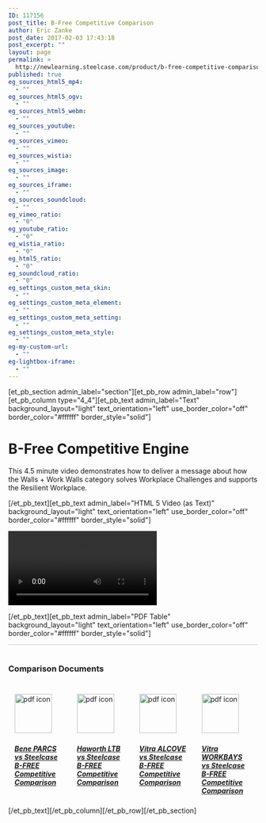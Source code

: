 ```yaml
---
ID: 117156
post_title: B-Free Competitive Comparison
author: Eric Zanke
post_date: 2017-02-03 17:43:18
post_excerpt: ""
layout: page
permalink: >
  http://newlearning.steelcase.com/product/b-free-competitive-comparison-nn/
published: true
eg_sources_html5_mp4:
  - ""
eg_sources_html5_ogv:
  - ""
eg_sources_html5_webm:
  - ""
eg_sources_youtube:
  - ""
eg_sources_vimeo:
  - ""
eg_sources_wistia:
  - ""
eg_sources_image:
  - ""
eg_sources_iframe:
  - ""
eg_sources_soundcloud:
  - ""
eg_vimeo_ratio:
  - "0"
eg_youtube_ratio:
  - "0"
eg_wistia_ratio:
  - "0"
eg_html5_ratio:
  - "0"
eg_soundcloud_ratio:
  - "0"
eg_settings_custom_meta_skin:
  - ""
eg_settings_custom_meta_element:
  - ""
eg_settings_custom_meta_setting:
  - ""
eg_settings_custom_meta_style:
  - ""
eg-my-custom-url:
  - ""
eg-lightbox-iframe:
  - ""
---
```

[et_pb_section admin_label="section"][et_pb_row admin_label="row"][et_pb_column type="4_4"][et_pb_text admin_label="Text" background_layout="light" text_orientation="left" use_border_color="off" border_color="#ffffff" border_style="solid"]

<!--<a class="spacer" style="color: #666666;" href="http://newlearning.steelcase.com/product/project/b-free/">&lt; Back To Grid</a>-->
<h1>B-Free Competitive Engine</h1>
This 4.5 minute video demonstrates how to deliver a message about how the Walls + Work Walls category solves Workplace Challenges and supports the Resilient Workplace.

[/et_pb_text][et_pb_text admin_label="HTML 5 Video (as Text)" background_layout="light" text_orientation="left" use_border_color="off" border_color="#ffffff" border_style="solid"]

<video controls="" autoplay="">
<source type="video/mp4" src="http://newlearning.steelcase.com/product/wp-content/uploads/AlcoveVSB-Free_v2_YouTube_1080p.mp4">
</video>

[/et_pb_text][et_pb_text admin_label="PDF Table" background_layout="light" text_orientation="left" use_border_color="off" border_color="#ffffff" border_style="solid"]

<div style="width:100%;margin:0 auto;" class="wrapper">
<div style="width:100%;padding:3% 0 5% 0;border-top: 1px solid #cccccc;" class="header"><h3>Comparison Documents</h3></div>

<div style="display:inline-block;width:20%;float:left;margin:0 2.5%;"class="content">
	<a href="http://newlearning.steelcase.com/product/wp-content/uploads/sites/3/2017/02/Bene-PARCS-v-Steelcase-B-FREE_Competitive-Comparison.pdf"><img style="width:75px!important;height:79px!important;margin-bottom:3%;" src="http://newlearning.steelcase.com/product/wp-content/uploads/sites/3/2017/02/icon-pdf-xsml.png" width="75" height"79" alt="pdf icon"></a>
	<h5><a href="http://newlearning.steelcase.com/product/wp-content/uploads/sites/3/2017/02/Bene-PARCS-v-Steelcase-B-FREE_Competitive-Comparison.pdf">Bene PARCS vs Steelcase<br>B-FREE Competitive Comparison</a></h5>
</div>
<div style="display:inline-block;width:20%;float:left;margin:0 2.5%;"class="content">
	<a href="http://newlearning.steelcase.com/product/wp-content/uploads/sites/3/2017/02/Haworth-LTB-v-Steelcase-B-FREE_Competitive-Comparison.pdf"><img style="width:75px!important;height:79px!important;margin-bottom:3%;" src="http://newlearning.steelcase.com/product/wp-content/uploads/sites/3/2017/02/icon-pdf-xsml.png" width="75" height"79" alt="pdf icon"></a>
	<h5><a href="http://newlearning.steelcase.com/product/wp-content/uploads/sites/3/2017/02/Haworth-LTB-v-Steelcase-B-FREE_Competitive-Comparison.pdf">Haworth LTB vs Steelcase<br>B-FREE Competitive Comparison</a></h5>
</div>
<div style="display:inline-block;width:20%;float:left;margin:0 2.5%;"class="content">
	<a href="http://newlearning.steelcase.com/product/wp-content/uploads/sites/3/2017/02/Vitra-ALCOVE-v-Steelcase-B-FREE_Competitive-Comparison.pdf"><img style="width:75px!important;height:79px!important;margin-bottom:3%;" src="http://newlearning.steelcase.com/product/wp-content/uploads/sites/3/2017/02/icon-pdf-xsml.png" width="75" height"79" alt="pdf icon"></a>
	<h5><a href="http://newlearning.steelcase.com/product/wp-content/uploads/sites/3/2017/02/Vitra-ALCOVE-v-Steelcase-B-FREE_Competitive-Comparison.pdf">Vitra ALCOVE vs Steelcase<br>B-FREE Competitive Comparison</a></h5>
</div>
<div style="display:inline-block;width:20%;float:left;margin:0 2.5%;"class="content">
	<a href="http://newlearning.steelcase.com/product/wp-content/uploads/sites/3/2017/02/Vitra-WORKBAYS-v-Steelcase-B-FREE_Competitive-Comparison.pdf"><img style="width:75px!important;height:79px!important;margin-bottom:3%;" src="http://newlearning.steelcase.com/product/wp-content/uploads/sites/3/2017/02/icon-pdf-xsml.png" width="75" height"79" alt="pdf icon"></a>
	<h5><a href="http://newlearning.steelcase.com/product/wp-content/uploads/sites/3/2017/02/Vitra-WORKBAYS-v-Steelcase-B-FREE_Competitive-Comparison.pdf">Vitra WORKBAYS vs Steelcase<br>B-FREE Competitive Comparison</a></h5>
</div>
</div><!-- wrapper -->

[/et_pb_text][/et_pb_column][/et_pb_row][/et_pb_section]